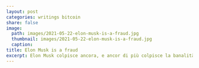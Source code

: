 ```yaml
---
layout: post
categories: writings bitcoin
share: false
image:
  path: images/2021-05-22-elon-musk-is-a-fraud.jpg
  thumbnail: images/2021-05-22-elon-musk-is-a-fraud.jpg
  caption:
title: Elon Musk is a fraud
excerpt: Elon Musk colpisce ancora, e ancor di più colpisce la banalità di certe sue considerazioni. Per quanto sia ritenuto un genio o almeno un visionario in ambito automobilistico, sul mondo dei crypto-assets (Bitcion, etc.) si è mosso come un elefante in una cristalleria. Qualche mese fa aveva fatto scalpore la notizia che Tesla si sarebbe […]
---
```

